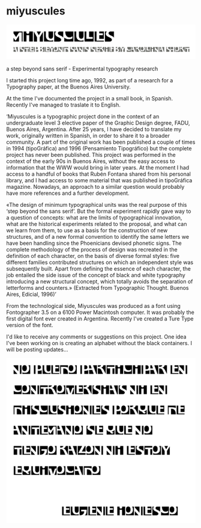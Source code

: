 # miyuscules

![Miyuscules Title](https://raw.githubusercontent.com/carolinashort/miyuscules/master/documentation/imgs/miyuscules-presentation.png)

a step beyond sans serif - Experimental typography research


I started this project long time ago, 1992, as part of a research for a Typography paper, at the Buenos Aires University.

At the time I've documented the project in a small book, in Spanish. Recently I've managed to traslate it to English.

‘Miyuscules is a typographic project done in the context of an undergraduate level 3 elective paper of the Graphic Design degree, FADU, Buenos Aires, Argentina. After 25 years, I have decided to translate my work, originally written in Spanish, in order to share it to a broader community. A part of the original work has been published a couple of times in 1994 (tipoGráfica) and 1996 (Pensamiento Tipográfico) but the complete project has never been published.
This project was performed in the context of the early 90s in Buenos Aires, without the easy access to information that the WWW would bring in later years. At the moment I had access to a handful of books that Rubén Fontana shared from his personal library, and I had access to some material that was published in tipoGráfica magazine. Nowadays, an approach to a similar question would probably have more references and a further development.

«The design of minimum typographical units was the real purpose of this ‘step beyond the sans serif’. But the formal experiment rapidly gave way to a question of concepts: what are the limits of typographical innovation, what are the historical experiments related to the proposal, and what can we learn from them, to use as a basis for the construction of new structures, and of a new formal convention to identify the same letters we have been handling since the Phoenicians devised phonetic signs. The complete methodology of the process of design was recreated in the definition of each character, on the basis of diverse formal styles: five different families contributed structures on which an independent style was subsequently built. Apart from defining the essence of each character, the job entailed the side issue of the concept of black and white typography introducing a new structural concept, which totally avoids the separation of letterforms and counters.» (Extracted from Typographic Thought. Buenos Aires, Edicial, 1996)’

From the technological side, Miyuscules was produced as a font using Fontographer 3.5 on a 6100 Power Macintosh computer. It was probably the first digital font ever created in Argentina. Recently I've created a Ture Type version of the font.


I'd like to receive any comments or suggestions on this project. One idea I've been working on is creating an alphabet without the black containers. I will be posting updates…

![Miyuscules Text](https://raw.githubusercontent.com/carolinashort/miyuscules/master/sample.png)

